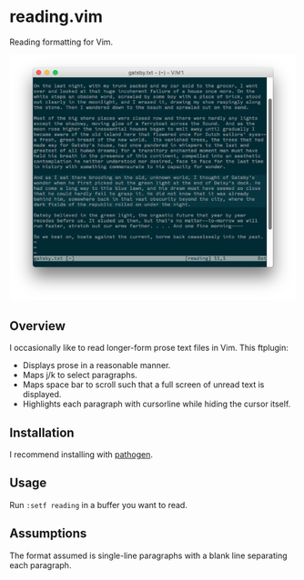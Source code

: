 # reading.vim

Reading formatting for Vim.

![reading.vim screenshot](/readingdotvim.png?raw=true)

## Overview

I occasionally like to read longer-form prose text files in Vim. This ftplugin:

- Displays prose in a reasonable manner.
- Maps j/k to select paragraphs.
- Maps space bar to scroll such that a full screen of unread text is displayed.
- Highlights each paragraph with cursorline while hiding the cursor itself.

## Installation

I recommend installing with [pathogen](https://github.com/tpope/vim-pathogen).

## Usage

Run `:setf reading` in a buffer you want to read.

## Assumptions

The format assumed is single-line paragraphs with a blank line separating each paragraph.
